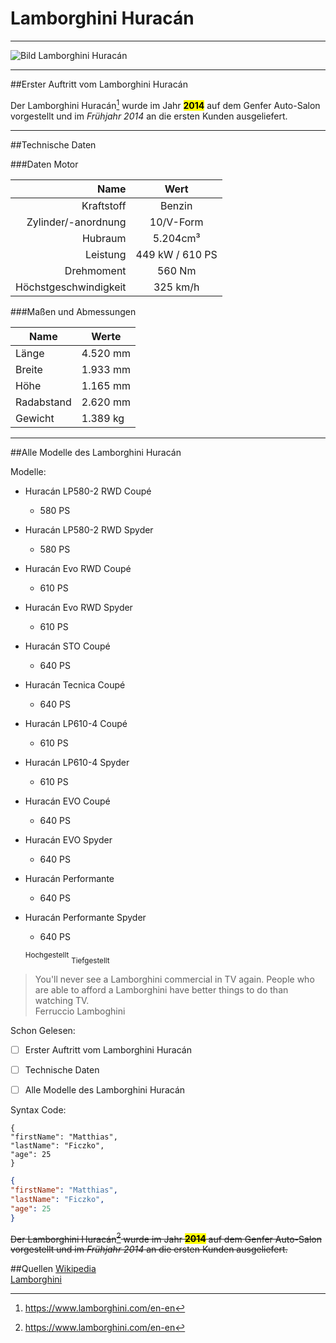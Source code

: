 <h1>Lamborghini Huracán</h1>

---

![Bild Lamborghini Huracán](C:\Users\user\Desktop\Schule\SPL4\GIT\Lambo.jpg)

---

##Erster Auftritt vom Lamborghini Huracán

Der Lamborghini Huracán[^1] wurde im Jahr <mark>**2014**</mark> auf dem 
Genfer Auto-Salon vorgestellt und im *Frühjahr 2014* an die ersten Kunden ausgeliefert.

[^1]: https://www.lamborghini.com/en-en

---

##Technische Daten

###Daten Motor

|                  Name |       Wert       | 
|----------------------:|:----------------:|
|            Kraftstoff |      Benzin      |
|   Zylinder/-anordnung |    10/V-Form     |
|               Hubraum |     5.204cm³     |
|              Leistung | 449 kW / 610 PS  |
|            Drehmoment |      560 Nm      |
| Höchstgeschwindigkeit |     325 km/h     |

###Maßen und Abmessungen

| Name       | Werte    |
|------------|----------|
| Länge      | 4.520 mm |
| Breite     | 1.933 mm |
| Höhe       | 1.165 mm |
| Radabstand | 2.620 mm |
| Gewicht    | 1.389 kg |

---

##Alle Modelle des Lamborghini Huracán

Modelle:

- Huracán LP580-2 RWD Coupé
    - 580 PS
- Huracán LP580-2 RWD Spyder
    - 580 PS
- Huracán Evo RWD Coupé
    - 610 PS
- Huracán Evo RWD Spyder
    - 610 PS
- Huracán STO Coupé
    - 640 PS
- Huracán Tecnica Coupé
    - 640 PS
- Huracán LP610-4 Coupé
    - 610 PS
- Huracán LP610-4 Spyder 
    - 610 PS
- Huracán EVO Coupé
    - 640 PS
- Huracán EVO Spyder
    - 640 PS
- Huracán Performante
    - 640 PS
- Huracán Performante Spyder
    - 640 PS
  
  <sup>Hochgestellt</sup>
<sub>Tiefgestellt</sub>
    
>You'll never see a Lamborghini commercial in TV again. People who are able to afford
>a Lamborghini have better things to do than watching TV. <br>
>Ferruccio Lamboghini

Schon Gelesen:
- [ ] Erster Auftritt vom Lamborghini Huracán
- [ ] Technische Daten
- [ ] Alle Modelle des Lamborghini Huracán


Syntax Code:
```
{
"firstName": "Matthias",
"lastName": "Ficzko",
"age": 25
}
```

``` json
{
"firstName": "Matthias",
"lastName": "Ficzko",
"age": 25
}
```

~~Der Lamborghini Huracán[^1] wurde im Jahr <mark>**2014**</mark> auf dem
Genfer Auto-Salon vorgestellt und im *Frühjahr 2014* an die ersten Kunden ausgeliefert.~~


##Quellen
[Wikipedia](https://de.wikipedia.org/wiki/Lamborghini_Hurac%C3%A1n) <br>
[Lamborghini](´https://www.lamborghini.com/en-en´)

[^1]: Nachfolger des Lamborghini Gallardo



